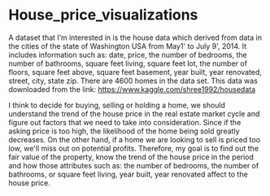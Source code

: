 # House_price_visualizations
A dataset that I’m interested in is the house data which derived from data in the cities of the state of Washington USA from May1' to July 9', 2014. It includes information such as: date, price, the number of bedrooms, the number of bathrooms, square feet living, square feet lot, the number of floors, square feet above, square feet basement, year built, year renovated, street, city, state zip. There are 4600 homes in the data set.
This data was downloaded from the link: https://www.kaggle.com/shree1992/housedata

I think to decide for buying, selling or holding a home, we should understand the trend of the house price in the real estate market cycle and figure out factors that we need to take into consideration. Since if the asking price is too high, the likelihood of the home being sold greatly decreases. On the other hand, if a home we are looking to sell is priced too low, we'll miss out on potential profits. Therefore, my goal is to find out the fair value of the property, know the trend of the house price in the period and how those attributes such as: the number of bedrooms, the number of bathrooms, or square feet living, year built, year renovated affect to the house price.
